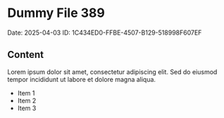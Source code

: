 # Dummy File 389

Date: 2025-04-03
ID: 1C434ED0-FFBE-4507-B129-518998F607EF

## Content

Lorem ipsum dolor sit amet, consectetur adipiscing elit.
Sed do eiusmod tempor incididunt ut labore et dolore magna aliqua.

* Item 1
* Item 2
* Item 3
